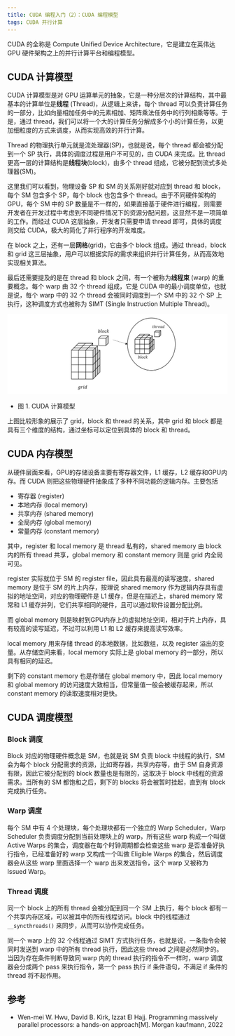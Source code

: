 ```yaml
---
title: CUDA 编程入门（2）：CUDA 编程模型
tags: CUDA 并行计算
---
```


CUDA 的全称是 Compute Unified Device Architecture，它是建立在英伟达 GPU 硬件架构之上的并行计算平台和编程模型。

## CUDA 计算模型

CUDA 计算模型是对 GPU 运算单元的抽象，它是一种分层次的计算结构，其中最基本的计算单位是**线程** (Thread)，从逻辑上来讲，每个 thread 可以负责计算任务的一部分，比如向量相加任务中的元素相加、矩阵乘法任务中的行列相乘等等。于是，通过 thread，我们可以将一个大的计算任务分解成多个小的计算任务，以更加细粒度的方式来调度，从而实现高效的并行计算。

Thread 的物理执行单元就是流处理器(SP)，也就是说，每个 thread 都会被分配到一个 SP 执行，具体的调度过程是用户不可见的，由 CUDA 来完成。比 thread 更高一层的计算结构是**线程块**(block)，由多个 thread 组成，它被分配到流式多处理器(SM)。

这里我们可以看到，物理设备 SP 和 SM 的关系刚好就对应到 thread 和 block，每个 SM 包含多个 SP，每个 block 也包含多个 thread。由于不同硬件架构的 GPU，每个 SM 中的 SP 数量是不一样的，如果直接基于硬件进行编程，则需要开发者在开发过程中考虑到不同硬件情况下的资源分配问题，这显然不是一项简单的工作。而经过 CUDA 这层抽象，开发者只需要申请 thread 即可，具体的调度则交给 CUDA，极大的简化了并行程序的开发难度。

在 block 之上，还有一层**网格**(grid)，它由多个 block 组成。通过 thread，block 和 grid 这三层抽象，用户可以根据实际的需求来组织并行计算任务，从而高效地实现相关算法。

最后还需要提及的是在 thread 和 block 之间，有一个被称为**线程束** (warp) 的重要概念。每个 warp 由 32 个 thread 组成，它是 CUDA 中的最小调度单位，也就是说，每个 warp 中的 32 个 thread 会被同时调度到一个 SM 中的 32 个 SP 上执行，这种调度方式也被称为 SIMT (Single Instruction Multiple Thread)。

![](/resources/2023-10-14-cuda02-cuda-programing-model/02_compute_model_hierachy.png)
* 图 1. CUDA 计算模型

上图比较形象的展示了 grid，block 和 thread 的关系，其中 grid 和 block 都是具有三个维度的结构，通过坐标可以定位到具体的 block 和 thread。

## CUDA 内存模型

从硬件层面来看，GPU的存储设备主要有寄存器文件，L1 缓存，L2 缓存和GPU内存。而 CUDA 则把这些物理硬件抽象成了多种不同功能的逻辑内存。主要包括

- 寄存器 (register)
- 本地内存 (local memory)
- 共享内存 (shared memory)
- 全局内存 (global memory)
- 常量内存 (constant memory)

其中，register 和 local memory 是 thread 私有的，shared memory 由 block 内的所有 thread 共享，global memory 和 constant memory 则是 grid 内全局可见。

register 实际就位于 SM 的 register file，因此具有最高的读写速度，shared memory 是位于 SM 的片上内存，按理说 shared memory 作为逻辑内存具有虚拟的地址空间，对应的物理硬件是 L1 缓存，但是在描述上，shared memory 常常和 L1 缓存并列，它们共享相同的硬件，且可以通过软件设置分配比例。

而 global memory 则是映射到GPU内存上的虚拟地址空间，相对于片上内存，具有较高的读写延迟，不过可以利用  L1 和 L2 缓存来提高读写效率。

local memory 用来存储 thread 的本地数据，比如数组，以及 register 溢出的变量。从存储空间来看，local memory 实际上是 global memory 的一部分，所以具有相同的延迟。

剩下的 constant memory 也是存储在 global memory 中，因此 local memory 和 global memory 的访问速度大致相当，但常量值一般会被缓存起来，所以 constant memory 的读取速度相对更快。

## CUDA 调度模型

### Block 调度

Block 对应的物理硬件概念是 SM，也就是说 SM 负责 block 中线程的执行，SM 会为每个 block 分配需求的资源，比如寄存器，共享内存等，由于 SM 自身资源有限，因此它被分配到的 block 数量也是有限的，这取决于 block 中线程的资源需求。当所有的 SM 都饱和之后，剩下的 blocks 将会被暂时挂起，直到有 block 完成执行任务。

### Warp 调度

每个 SM 中有 4 个处理块，每个处理块都有一个独立的 Warp Scheduler，Warp Scheduler 负责调度分配到当前处理块上的 warp，所有这些 warp 构成一个叫做 Active Warps 的集合，调度器在每个时钟周期都会检查这些 warp 是否准备好执行指令，已经准备好的 warp 又构成一个叫做 Eligible Warps 的集合，然后调度器会从这些 warp 里面选择一个 warp 出来发送指令，这个 warp 又被称为 Issued Warp。

### Thread 调度

同一个 block 上的所有 thread 会被分配到同一个 SM 上执行，每个 block 都有一个共享内存区域，可以被其中的所有线程访问。block 中的线程通过 `__syncthreads()` 来同步，从而可以协作完成任务。

同一个 warp 上的 32 个线程通过 SIMT 方式执行任务，也就是说，一条指令会被同时发送到 warp 中的所有 thread 执行，因此这些 thread 之间是必然同步的。当因为存在条件判断导致同 warp 内的 thread 执行的指令不一样时，warp 调度器会分成两个 pass 来执行指令，第一个 pass 执行 if 条件语句，不满足 if 条件的 thread 将不起作用。

## 参考

*  Wen-mei W. Hwu, David B. Kirk, Izzat El Hajj. Programming massively parallel processors: a hands-on approach[M]. Morgan kaufmann, 2022